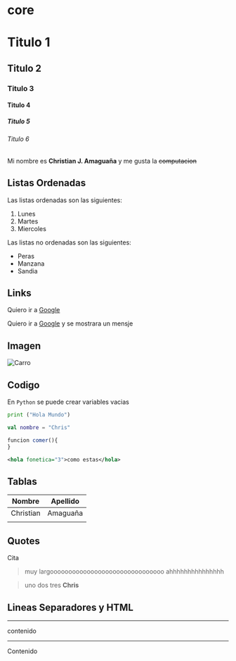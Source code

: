 # core

# Titulo 1
## Titulo 2
### Titulo 3
#### Titulo 4
##### Titulo 5
###### Titulo 6

Mi nombre es **Christian J. Amaguaña** y me gusta la ~~computacion~~

## Listas Ordenadas

Las listas ordenadas son las siguientes:

1.  Lunes
1.  Martes
1.  Miercoles 

Las listas  no ordenadas son las siguientes:


-  Peras
-  Manzana
-  Sandia 

## Links

Quiero ir a [Google](www.google.com.ec)

Quiero ir a [Google](www.google.com.ec "Me gustan las papayas") y se mostrara un mensje 

## Imagen

![Carro](https://i48.servimg.com/u/f48/14/58/34/40/tumblr10.jpg "Mnesaje")


## Codigo

En `Python` se puede crear variables vacias

```python
print ("Hola Mundo")

```

```kotlin
val nombre = "Chris"

```
```javascript
funcion comer(){
}

```

```xml
<hola fonetica="3">como estas</hola>
```
## Tablas

| Nombre  | Apellido |
| ---     |   ---    |
|Christian|Amaguaña  |
|         |          |


## Quotes

Cita

> muy largooooooooooooooooooooooooooooooo
> ahhhhhhhhhhhhhhh

> uno
> dos
> tres
> **Chris** 


## Lineas Separadores y HTML


------------

contenido 

------------

Contenido


